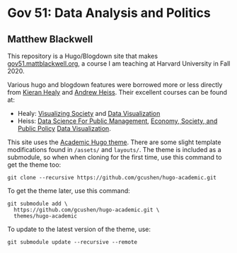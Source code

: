 # Gov 51: Data Analysis and Politics

## Matthew Blackwell

This repository is a Hugo/Blogdown site that makes [gov51.mattblackwell.org](https://gov51.mattblackwell.org), a course I am teaching at Harvard University in Fall 2020. 



Various hugo and blogdown features were borrowed more or less directly from [Kieran Healy](https://kieranhealy.org/) and [Andrew Heiss](https://www.andrewheiss.com). Their excellent courses can be found at:

- Healy: [Visualizing Society](http://visualizingsociety.com/) and [Data Visualization](http://socviz880.co/)
- Heiss: [Data Science For Public Management](https://statsf18.classes.andrewheiss.com/), [Economy, Society, and Public Policy](https://econw19.classes.andrewheiss.com/) [Data Visualization](https://datavizf18.classes.andrewheiss.com/).


This site uses the [Academic Hugo theme](https://sourcethemes.com/academic/). There are some slight template modifications found in `/assets/` and `layouts/`. The theme is included as a submodule, so when when cloning for the first time, use this command to get the theme too:

    git clone --recursive https://github.com/gcushen/hugo-academic.git

To get the theme later, use this command:

    git submodule add \
      https://github.com/gcushen/hugo-academic.git \
      themes/hugo-academic

To update to the latest version of the theme, use:

    git submodule update --recursive --remote
